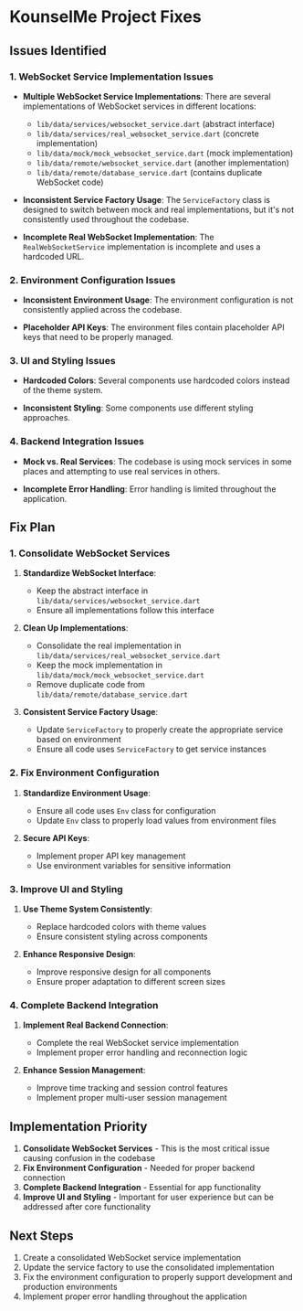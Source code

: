 # KounselMe Project Fixes

## Issues Identified

### 1. WebSocket Service Implementation Issues

- **Multiple WebSocket Service Implementations**: There are several implementations of WebSocket services in different locations:
  - `lib/data/services/websocket_service.dart` (abstract interface)
  - `lib/data/services/real_websocket_service.dart` (concrete implementation)
  - `lib/data/mock/mock_websocket_service.dart` (mock implementation)
  - `lib/data/remote/websocket_service.dart` (another implementation)
  - `lib/data/remote/database_service.dart` (contains duplicate WebSocket code)

- **Inconsistent Service Factory Usage**: The `ServiceFactory` class is designed to switch between mock and real implementations, but it's not consistently used throughout the codebase.

- **Incomplete Real WebSocket Implementation**: The `RealWebSocketService` implementation is incomplete and uses a hardcoded URL.

### 2. Environment Configuration Issues

- **Inconsistent Environment Usage**: The environment configuration is not consistently applied across the codebase.

- **Placeholder API Keys**: The environment files contain placeholder API keys that need to be properly managed.

### 3. UI and Styling Issues

- **Hardcoded Colors**: Several components use hardcoded colors instead of the theme system.

- **Inconsistent Styling**: Some components use different styling approaches.

### 4. Backend Integration Issues

- **Mock vs. Real Services**: The codebase is using mock services in some places and attempting to use real services in others.

- **Incomplete Error Handling**: Error handling is limited throughout the application.

## Fix Plan

### 1. Consolidate WebSocket Services

1. **Standardize WebSocket Interface**:
   - Keep the abstract interface in `lib/data/services/websocket_service.dart`
   - Ensure all implementations follow this interface

2. **Clean Up Implementations**:
   - Consolidate the real implementation in `lib/data/services/real_websocket_service.dart`
   - Keep the mock implementation in `lib/data/mock/mock_websocket_service.dart`
   - Remove duplicate code from `lib/data/remote/database_service.dart`

3. **Consistent Service Factory Usage**:
   - Update `ServiceFactory` to properly create the appropriate service based on environment
   - Ensure all code uses `ServiceFactory` to get service instances

### 2. Fix Environment Configuration

1. **Standardize Environment Usage**:
   - Ensure all code uses `Env` class for configuration
   - Update `Env` class to properly load values from environment files

2. **Secure API Keys**:
   - Implement proper API key management
   - Use environment variables for sensitive information

### 3. Improve UI and Styling

1. **Use Theme System Consistently**:
   - Replace hardcoded colors with theme values
   - Ensure consistent styling across components

2. **Enhance Responsive Design**:
   - Improve responsive design for all components
   - Ensure proper adaptation to different screen sizes

### 4. Complete Backend Integration

1. **Implement Real Backend Connection**:
   - Complete the real WebSocket service implementation
   - Implement proper error handling and reconnection logic

2. **Enhance Session Management**:
   - Improve time tracking and session control features
   - Implement proper multi-user session management

## Implementation Priority

1. **Consolidate WebSocket Services** - This is the most critical issue causing confusion in the codebase
2. **Fix Environment Configuration** - Needed for proper backend connection
3. **Complete Backend Integration** - Essential for app functionality
4. **Improve UI and Styling** - Important for user experience but can be addressed after core functionality

## Next Steps

1. Create a consolidated WebSocket service implementation
2. Update the service factory to use the consolidated implementation
3. Fix the environment configuration to properly support development and production environments
4. Implement proper error handling throughout the application